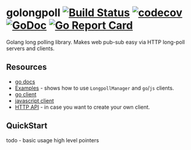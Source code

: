 # golongpoll [![Build Status](https://travis-ci.com/jcuga/golongpoll.svg?branch=master)](https://travis-ci.com/jcuga/golongpoll) [![codecov](https://codecov.io/gh/jcuga/golongpoll/branch/master/graph/badge.svg)](https://codecov.io/gh/jcuga/golongpoll)  [![GoDoc](https://godoc.org/github.com/jcuga/golongpoll?status.svg)](https://godoc.org/github.com/jcuga/golongpoll) [![Go Report Card](https://goreportcard.com/badge/jcuga/golongpoll)](https://goreportcard.com/report/jcuga/golongpoll)
Golang long polling library. Makes web pub-sub easy via HTTP long-poll servers and clients.

## Resources
* [go docs](https://pkg.go.dev/github.com/jcuga/golongpoll)
* [Examples](/Examples/README.md) - shows how to use `LongpollManager` and `go`/`js` clients.
* [go client](/client/README.md)
* [javascript client](/js-client/README.md)
* [HTTP API](/HttpLongPollAPI.md) - in case you want to create your own client.

## QuickStart
todo - basic usage high level pointers

